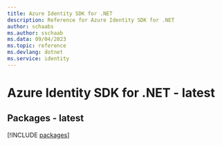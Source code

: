 ```yaml
---
title: Azure Identity SDK for .NET
description: Reference for Azure Identity SDK for .NET
author: schaabs
ms.author: sschaab
ms.data: 09/04/2023
ms.topic: reference
ms.devlang: dotnet
ms.service: identity
---
```

# Azure Identity SDK for .NET - latest
## Packages - latest
[!INCLUDE [packages](identity-index.md)]